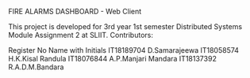 FIRE ALARMS DASHBOARD - Web Client

This project is developed for 3rd year 1st semester Distributed Systems Module Assignment 2 at SLIIT.
Contributors:

Register No 	Name with Initials
IT18189704	  D.Samarajeewa
IT18058574	  H.K.Kisal Randula
IT18076844	  A.P.Manjari Mandara
IT18137392	  R.A.D.M.Bandara



